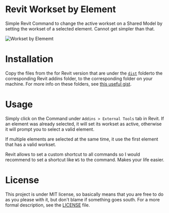 # Revit Workset by Element
Simple Revit Command to change the active workset on a Shared Model by setting the workset of a selected element. Cannot get simpler than that.

![Workset by Elememt](./assets/WorksetByElement.gif)

# Installation

Copy the files from the for Revit version that are under the [`dist`](./dist) folderto the corresponding Revit addins folder, to the corresponding folder on your machine. For more info on these folders, see [this useful gist](https://gist.github.com/teocomi/5986db4eba261ec4baeb7325329aa226).

# Usage

Simply click on the Command under `Addins > External Tools` tab in Revit. If an element was already selected, it will set its workset as active, otherwise it will prompt you to select a valid element.

If multiple elements are selected at the same time, it use the first element that has a valid workset.

Revit allows to set a custom shortcut to all commands so I would recommend to set a shortcut like `WS` to the command. Makes your life easier.

# License
This project is under MIT license, so basically means that you are free to do as you please with it, but don't blame if something goes south. For a more formal description, see the [LICENSE](./LICENSE) file.
